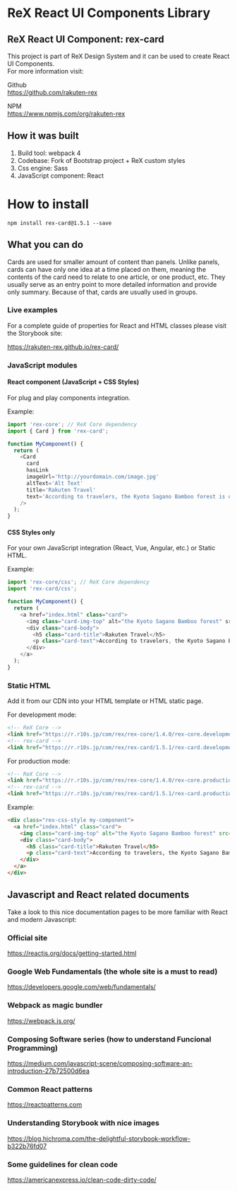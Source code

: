 # ReX React UI Components Library
## ReX React UI Component: rex-card

This project is part of ReX Design System and it can be used to create React UI Components.   
For more information visit:   

Github  
https://github.com/rakuten-rex

NPM  
https://www.npmjs.com/org/rakuten-rex

## How it was built 

1. Build tool: webpack 4
1. Codebase: Fork of Bootstrap project + ReX custom styles
1. Css engine: Sass
1. JavaScript component: React

# How to install

```
npm install rex-card@1.5.1 --save
```

## What you can do

Cards are used for smaller amount of content than panels. Unlike panels, cards can have only one idea at a time placed on them, meaning the contents of the card need to relate to one article, or one product, etc. They usually serve as an entry point to more detailed information and provide only summary. Because of that, cards are usually used in groups.

### Live examples

For a complete guide of properties for React and HTML classes please visit the Storybook site:  

https://rakuten-rex.github.io/rex-card/

### JavaScript modules

#### React component (JavaScript + CSS Styles)

For plug and play components integration.   

Example: 

```js
import 'rex-core'; // ReX Core dependency
import { Card } from 'rex-card';

function MyComponent() {
  return (
    <Card
      card
      hasLink
      imageUrl='http://yourdomain.com/image.jpg'
      altText='Alt Text'
      title='Rakuten Travel'
      text='According to travelers, the Kyoto Sagano Bamboo forest is one of worlds most beautiful groves.'
    />
  );
}
```

#### CSS Styles only

For your own JavaScript integration (React, Vue, Angular, etc.) or Static HTML.

Example: 

```js
import 'rex-core/css'; // ReX Core dependency
import 'rex-card/css';

function MyComponent() {
  return (
    <a href="index.html" class="card">
      <img class="card-img-top" alt="the Kyoto Sagano Bamboo forest" src="http://yourdomain.com/image.jpg" />
      <div class="card-body">
        <h5 class="card-title">Rakuten Travel</h5>
        <p class="card-text">According to travelers, the Kyoto Sagano Bamboo forest is one of worlds most beautiful groves.</p>
      </div>
    </a>
  );
}
```

### Static HTML

Add it from our CDN into your HTML template or HTML static page.

For development mode:

```markdown
<!-- ReX Core -->
<link href="https://r.r10s.jp/com/rex/rex-core/1.4.0/rex-core.development.css" rel="stylesheet">
<!-- rex-card -->
<link href="https://r.r10s.jp/com/rex/rex-card/1.5.1/rex-card.development.css" rel="stylesheet">
```

For production mode:

```markdown
<!-- ReX Core -->
<link href="https://r.r10s.jp/com/rex/rex-core/1.4.0/rex-core.production.min.css" rel="stylesheet">
<!-- rex-card -->
<link href="https://r.r10s.jp/com/rex/rex-card/1.5.1/rex-card.production.min.css" rel="stylesheet">
```

Example: 

```markdown
<div class="rex-css-style my-component">
  <a href="index.html" class="card">
    <img class="card-img-top" alt="the Kyoto Sagano Bamboo forest" src="http://yourdomain.com/image.jpg" />
    <div class="card-body">
      <h5 class="card-title">Rakuten Travel</h5>
      <p class="card-text">According to travelers, the Kyoto Sagano Bamboo forest is one of worlds most beautiful groves.</p>
    </div>
  </a>
</div>
```

## Javascript and React related documents

Take a look to this nice documentation pages to be more familiar with React and modern Javascript:

### Official site
https://reactjs.org/docs/getting-started.html   

### Google Web Fundamentals (the whole site is a must to read)
https://developers.google.com/web/fundamentals/

### Webpack as magic bundler
https://webpack.js.org/

### Composing Software series (how to understand Funcional Programming)
https://medium.com/javascript-scene/composing-software-an-introduction-27b72500d6ea   

### Common React patterns
https://reactpatterns.com   

### Understanding Storybook with nice images
https://blog.hichroma.com/the-delightful-storybook-workflow-b322b76fd07   

### Some guidelines for clean code
https://americanexpress.io/clean-code-dirty-code/

